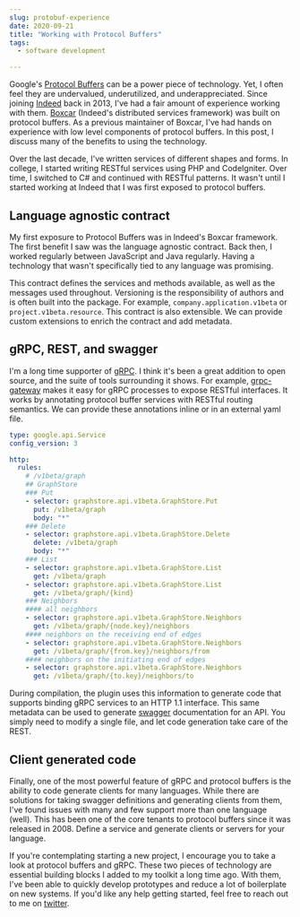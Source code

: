 ```yaml
---
slug: protobuf-experience
date: 2020-09-21
title: "Working with Protocol Buffers"
tags:
  - software development

---
```


Google's [Protocol Buffers] can be a power piece of technology.
Yet, I often feel they are undervalued, underutilized, and underappreciated.
Since joining [Indeed] back in 2013, I've had a fair amount of experience working with them.
[Boxcar] (Indeed's distributed services framework) was built on protocol buffers.
As a previous maintainer of Boxcar, I've had hands on experience with low level components of protocol buffers.
In this post, I discuss many of the benefits to using the technology.

[Protocol Buffers]: https://developers.google.com/protocol-buffers/docs/
[Indeed]: https://www.indeed.com
[Boxcar]: https://engineering.indeedblog.com/blog/2012/12/boxcar-self-balancing-distributed-services-protocol/

<!--more-->

Over the last decade, I've written services of different shapes and forms.
In college, I started writing RESTful services using PHP and CodeIgniter.
Over time, I switched to C# and continued with RESTful patterns.
It wasn't until I started working at Indeed that I was first exposed to protocol buffers.

## Language agnostic contract

My first exposure to Protocol Buffers was in Indeed's Boxcar framework.
The first benefit I saw was the language agnostic contract.
Back then, I worked regularly between JavaScript and Java regularly.
Having a technology that wasn't specifically tied to any language was promising.

This contract defines the services and methods available, as well as the messages used throughout.
Versioning is the responsibility of authors and is often built into the package.
For example, `company.application.v1beta` or `project.v1beta.resource`.
This contract is also extensible.
We can provide custom extensions to enrich the contract and add metadata.

## gRPC, REST, and swagger

I'm a long time supporter of [gRPC].
I think it's been a great addition to open source, and the suite of tools surrounding it shows.
For example, [grpc-gateway] makes it easy for gRPC processes to expose RESTful interfaces.
It works by annotating protocol buffer services with RESTful routing semantics.
We can provide these annotations inline or in an external yaml file.

```yaml
type: google.api.Service
config_version: 3

http:
  rules:
    # /v1beta/graph
    ## GraphStore
    ### Put
    - selector: graphstore.api.v1beta.GraphStore.Put
      put: /v1beta/graph
      body: "*"
    ### Delete
    - selector: graphstore.api.v1beta.GraphStore.Delete
      delete: /v1beta/graph
      body: "*"
    ### List
    - selector: graphstore.api.v1beta.GraphStore.List
      get: /v1beta/graph
    - selector: graphstore.api.v1beta.GraphStore.List
      get: /v1beta/graph/{kind}
    ### Neighbors
    #### all neighbors
    - selector: graphstore.api.v1beta.GraphStore.Neighbors
      get: /v1beta/graph/{node.key}/neighbors
    #### neighbors on the receiving end of edges
    - selector: graphstore.api.v1beta.GraphStore.Neighbors
      get: /v1beta/graph/{from.key}/neighbors/from
    #### neighbors on the initiating end of edges
    - selector: graphstore.api.v1beta.GraphStore.Neighbors
      get: /v1beta/graph/{to.key}/neighbors/to
```

During compilation, the plugin uses this information to generate code that supports binding gRPC services to an HTTP 1.1 interface.
This same metadata can be used to generate [swagger] documentation for an API.
You simply need to modify a single file, and let code generation take care of the REST.

[gRPC]: https://grpc.io/
[grpc-gateway]: https://github.com/grpc-ecosystem/grpc-gateway
[swagger]: https://swagger.io/

## Client generated code

Finally, one of the most powerful feature of gRPC and protocol buffers is the ability to code generate clients for many languages.
While there are solutions for taking swagger definitions and generating clients from them, I've found issues with many and few support more than one language (well).
This has been one of the core tenants to protocol buffers since it was released in 2008.
Define a service and generate clients or servers for your language.

If you're contemplating starting a new project, I encourage you to take a look at protocol buffers and gRPC.
These two pieces of technology are essential building blocks I added to my toolkit a long time ago.
With them, I've been able to quickly develop prototypes and reduce a lot of boilerplate on new systems.
If you'd like any help getting started, feel free to reach out to me on [twitter].

[twitter]: https://twitter.com/myajpitz 
